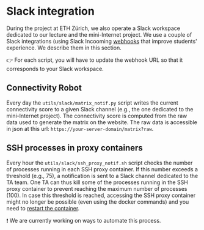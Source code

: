 # Slack integration

During the project at ETH Zürich, we also operate a Slack workspace dedicated to our lecture and the mini-Internet project.
We use a couple of Slack integrations (using Slack Incooming [webhooks](https://api.slack.com/messaging/webhooks) that improve students' experience. 
We describe them in this section.

:point_right: For each script, you will have to update the webhook URL so that it corresponds to your Slack workspace.

## Connectivity Robot

Every day the `utils/slack/matrix_notif.py` script writes the current connectivity score to a given Slack channel (e.g., the one dedicated to the mini-Internet project). The connectivity score is computed from the raw data used to generate the matrix on the website. 
The raw data is accessible in json at this url: `https://your-server-domain/matrix?raw`.

## SSH processes in proxy containers

Every hour the `utils/slack/ssh_proxy_notif.sh` script checks the number of processes running in each SSH proxy container.
If this number exceeds a threshold (e.g., 75), a notification is sent to a Slack channel dedicated to the TA team.
One TA can thus kill some of the processes running in the SSH proxy container to prevent reaching the maximum number of processes (100).
In case this threshold is reached, accessing the SSH proxy container might no longer be possible (even using the docker commands) and you need
to [restart the container](restart_container).

:exclamation: We are currently working on ways to automate this process.

